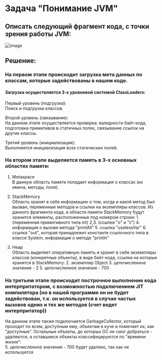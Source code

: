 # Задача "Понимание JVM"

## Описать следующий фрагмент кода, с точки зрения работы JVM:  


![image](https://user-images.githubusercontent.com/120349770/235810571-325fea1e-65aa-4818-874f-8f7e367206f4.png)

## Решение:  

### На первом этапе происходит загрузка мета данных по классам, которые задействованы в нашем коде.
#### Загрузка осуществляется 3-х уровневой системой ClassLoaders:    

  Первый уровень (подгрузка):  
    Поиск и подгрузка классов.
    
  Второй уровень (связывание):  
    На данном этапе осуществляется проверка: валидности байт-кода, подготовка примитивов в статичных полях, связывание ссылок на другие классы.
    
  Третий уровень (инициализация):  
    Выполняется инициализация всех статических полей.
    
  
### На втором этапе выделяется память в 3-х основных областях памяти:    

   1. Metaspace  
    В данную область памяти попадает информация о классах (их имена, методы, поля).
  
   2. StackMemory  
    Область хранит в себе  информацию о том, когда и какой метод был вызван, переменные методов и ссылки на экземпляры классов.
    Из данного фрагмента кода, в области памяти StackMemory будут хранится элементы, расположенные под номером строки:
    1. (переменная примитивного типа int) 
    2,3. (ссылки "o" и "ii") 
    4. информация о вызове метода "printAll"
    5. ссылка "uselessVar"
    6. ссылка "out", которая принадлежит константе ссылочного типа в классе System, информация о методе "println" 
     
   3. Heap   
      Область выделяет оперативную память и хранит в себе экземпляры классов (конкретные объекты), 
      в виде байт-кода, ссылки на которые хранятся в StackMemory:
      2. экземпляр Object
      3. целочисленное значение - 2
      5. целочисленное значение - 700
    
      
### На третьем этапе происходит построчное выполнение кода интерпритатором, с возможностью подключением JIT компилятора (но в нашей программе он не будет задействован, т.к. он используется в случае частых вызовов одних и тех же методов (счет ведет интерпритатор))  
    
   На данном этапе также подключается GarbageCollector, который проходит по всем, доступным ему, объектам в куче и помечает их, как "доступные". Остальные объекты, до которых GC не смог добраться - удаляются, а оставшиеся объекты классифицируются по "времени жизни":   
    5. целочисленное значение - 700 будет удалено, так как не используется  
   

      
    
    

